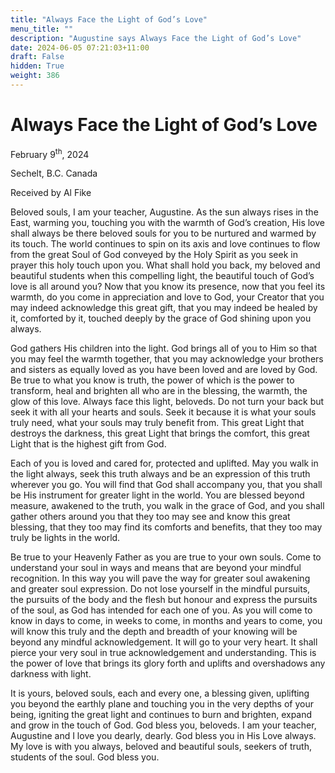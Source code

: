 ```yaml
---
title: "Always Face the Light of God’s Love"
menu_title: ""
description: "Augustine says Always Face the Light of God’s Love"
date: 2024-06-05 07:21:03+11:00
draft: False
hidden: True
weight: 386
---
```

# Always Face the Light of God’s Love 

February 9<sup>th</sup>, 2024

Sechelt, B.C. Canada

Received by Al Fike 



Beloved souls, I am your teacher, Augustine. As the sun always rises in the East, warming you, touching you with the warmth of God’s creation, His love shall always be there beloved souls for you to be nurtured and warmed by its touch. The world continues to spin on its axis and love continues to flow from the great Soul of God conveyed by the Holy Spirit as you seek in prayer this holy touch upon you. What shall hold you back, my beloved and beautiful students when this compelling light, the beautiful touch of God’s love is all around you? Now that you know its presence, now that you feel its warmth, do you come in appreciation and love to God, your Creator that you may indeed acknowledge this great gift, that you may indeed be healed by it, comforted by it, touched deeply by the grace of God shining upon you always.

God gathers His children into the light. God brings all of you to Him so that you may feel the warmth together, that you may acknowledge your brothers and sisters as equally loved as you have been loved and are loved by God. Be true to what you know is truth, the power of which is the power to transform, heal and brighten all who are in the blessing, the warmth, the glow of this love. Always face this light, beloveds. Do not turn your back but seek it with all your hearts and souls. Seek it because it is what your souls truly need, what your souls may truly benefit from. This great Light that destroys the darkness, this great Light that brings the comfort, this great Light that is the highest gift from God. 

Each of you is loved and cared for, protected and uplifted. May you walk in the light always, seek this truth always and be an expression of this truth wherever you go. You will find that God shall accompany you, that you shall be His instrument for greater light in the world. You are blessed beyond measure, awakened to the truth, you walk in the grace of God, and you shall gather others around you that they too may see and know this great blessing, that they too may find its comforts and benefits, that they too may truly be lights in the world. 

Be true to your Heavenly Father as you are true to your own souls. Come to understand your soul in ways and means that are beyond your mindful recognition. In this way you will pave the way for greater soul awakening and greater soul expression. Do not lose yourself in the mindful pursuits, the pursuits of the body and the flesh but honour and express the pursuits of the soul, as God has intended for each one of you. As you will come to know in days to come, in weeks to come, in months and years to come, you will know this truly and the depth and breadth of your knowing will be beyond any mindful acknowledgement. It will go to your very heart. It shall pierce your very soul in true acknowledgement and understanding. This is the power of love that brings its glory forth and uplifts and overshadows any darkness with light. 

It is yours, beloved souls, each and every one, a blessing given, uplifting you beyond the earthly plane and touching you in the very depths of your being, igniting the great light and continues to burn and brighten, expand and grow in the touch of God. God bless you, beloveds. I am your teacher, Augustine and I love you dearly, dearly. God bless you in His Love always. My love is with you always, beloved and beautiful souls, seekers of truth, students of the soul. God bless you.